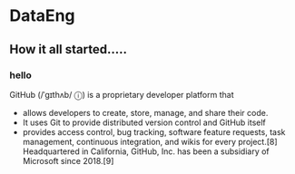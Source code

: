 # DataEng
## How it all started.....
### hello
GitHub (/ˈɡɪthʌb/ ⓘ) is a proprietary developer platform that
- allows developers to create, store, manage, and share their code.
 - It uses Git to provide distributed version control and GitHub itself
  -  provides access control, bug tracking, software feature requests, task management, continuous integration, and wikis for every project.[8] Headquartered in California, GitHub, Inc. has been a subsidiary of Microsoft since 2018.[9]

